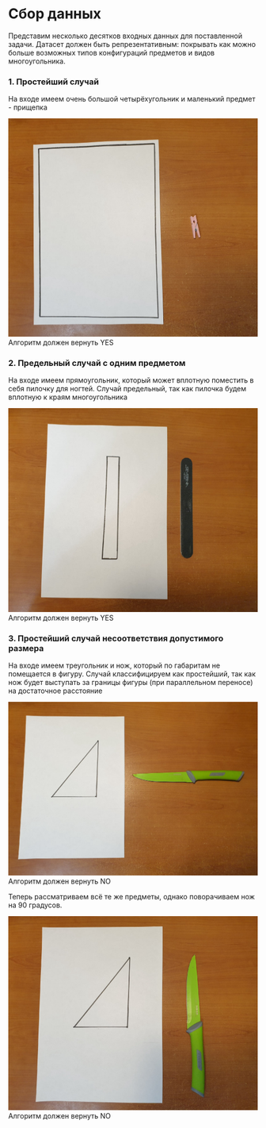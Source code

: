# Сбор данных
Представим несколько десятков входных данных для поставленной задачи. Датасет должен быть репрезентативным: покрывать как можно больше возможных типов конфигураций предметов и видов многоугольника.

### 1. Простейший случай
На входе имеем очень большой четырёхугольник и маленький предмет - прищепка

![case1](https://github.com/Brightest-Sunshine/pictures-for-README-files/blob/master/pics/case1.jpg)
Алгоритм должен вернуть YES

### 2. Предельный случай с одним предметом
На входе имеем прямоугольник, который может вплотную поместить в себя пилочку для ногтей. Случай предельный, так как пилочка будем вплотную к краям многоугольника

![case2](https://github.com/Brightest-Sunshine/pictures-for-README-files/blob/master/pics/case2.jpg)
Алгоритм должен вернуть YES

### 3. Простейший случай несоответствия допустимого размера
На входе имеем треугольник и нож, который по габаритам не помещается в фигуру. Случай классифицируем как простейший, так как нож будет выступать за границы фигуры (при параллельном переносе) на достаточное расстояние

![case3](https://github.com/Brightest-Sunshine/pictures-for-README-files/blob/master/pics/case3.jpg)
Алгоритм должен вернуть NO

Теперь рассматриваем всё те же предметы, однако поворачиваем нож на 90 градусов.

![case4](https://github.com/Brightest-Sunshine/pictures-for-README-files/blob/master/pics/case4.jpg)
Алгоритм должен вернуть NO

